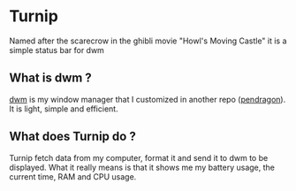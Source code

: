 # Turnip

Named after the scarecrow in the ghibli movie "Howl's Moving Castle" it is a simple status bar for dwm

## What is dwm ?

[dwm](https://dwm.suckless.org/) is my window manager that I customized in another repo ([pendragon](https://github.com/WanderingPenwing/Pendragon)). 
It is light, simple and efficient.

## What does Turnip do ?

Turnip fetch data from my computer, format it and send it to dwm to be displayed. What it really means is that it shows me my battery usage, the current time, RAM and CPU usage.
